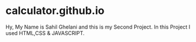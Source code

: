 # calculator.github.io
Hy, My Name is Sahil Ghelani and this is my Second Project.
In this Project I used HTML,CSS & JAVASCRIPT.
